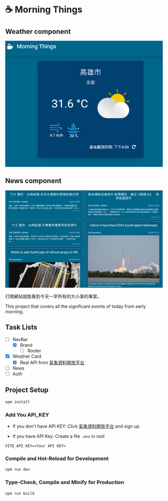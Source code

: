 # ☕ Morning Things

## Weather component
![layered-architecture.png](https://github.com/et860525/Morning-things/blob/main/cover.png)

## News component
![layered-architecture.png](https://github.com/et860525/Morning-things/blob/main/api-news.png)

打開網站就能看到今天一早所有的大小事的專案。

This project that covers all the significant events of today from early morning.

## Task Lists

- [ ] NavBar
  - [x] Brand
	- [ ] Router
- [x] Weather Card
  - [x] Real API from [氣象資料開放平台](https://opendata.cwb.gov.tw/index)
- [ ] News
- [ ] Auth

## Project Setup

```sh
npm install
```

### Add You API_KEY

- If you don't have API KEY: Click [氣象資料開放平台](https://opendata.cwb.gov.tw/index) and sign up.

- If you have API Key: Create a file `.env` in root

```text
VITE_API_KEY=<Your API KEY>
```

### Compile and Hot-Reload for Development

```sh
npm run dev
```

### Type-Check, Compile and Minify for Production

```sh
npm run build
```
